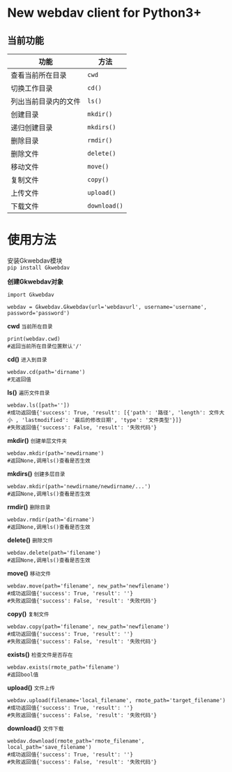 New webdav client for Python3+  
======================= 

## 当前功能
|功能|方法|
|---|---|
|查看当前所在目录|```cwd```|
|切换工作目录|```cd()```|
|列出当前目录内的文件|```ls()```|
|创建目录|```mkdir()```|
|递归创建目录|```mkdirs()```|
|删除目录|```rmdir()```|
|删除文件|```delete()```|
|移动文件|```move()```|
|复制文件|```copy()```|
|上传文件|```upload()```|
|下载文件|```download()```|
  
  
使用方法
=======================  
  
安装Gkwebdav模块  
`pip install Gkwebdav`  
  
**创建Gkwebdav对象**
```
import Gkwebdav

webdav = Gkwebdav.Gkwebdav(url='webdavurl', username='username', password='password')
```  
  
  
**cwd** `当前所在目录`
```
print(webdav.cwd)
#返回当前所在目录位置默认'/'
```  
  
  
**cd()** `进入到目录`
```
webdav.cd(path='dirname')
#无返回值
```  
  
  
**ls()** `遍历文件目录`
```
webdav.ls([path=''])
#成功返回值{'success': True, 'result': [{'path': '路径', 'length': 文件大小 , 'lastmodified': '最后的修改日期', 'type': '文件类型'}]}
#失败返回值{'success': False, 'result': '失败代码'}
```  
  
  
**mkdir()** `创建单层文件夹`
```
webdav.mkdir(path='newdirname')
#返回None,调用ls()查看是否生效
```  
  
  
**mkdirs()** `创建多层目录`
```
webdav.mkdir(path='newdirname/newdirname/...')
#返回None,调用ls()查看是否生效
```
**rmdir()** `删除目录`
```
webdav.rmdir(path='dirname')
#返回None,调用ls()查看是否生效
```  
  
  
**delete()** `删除文件`
```
webdav.delete(path='filename')
#返回None,调用ls()查看是否生效
```  
  
  
**move()** `移动文件`
```
webdav.move(path='filename', new_path='newfilename')
#成功返回值{'success': True, 'result': ''}
#失败返回值{'success': False, 'result': '失败代码'}
```  
  
  
**copy()** `复制文件`
```
webdav.copy(path='filename', new_path='newfilename')
#成功返回值{'success': True, 'result': ''}
#失败返回值{'success': False, 'result': '失败代码'}
```  
  
  
**exists()** `检查文件是否存在`
```
webdav.exists(rmote_path='filename')
#返回bool值
```  
  
  
**upload()** `文件上传`
```
webdav.upload(filename='local_filename', rmote_path='target_filename')
#成功返回值{'success': True, 'result': ''}
#失败返回值{'success': False, 'result': '失败代码'}
```  
  
  
**download()** `文件下载`
```
webdav.download(rmote_path='rmote_filename', local_path='save_filename')
#成功返回值{'success': True, 'result': ''}
#失败返回值{'success': False, 'result': '失败代码'}
```
